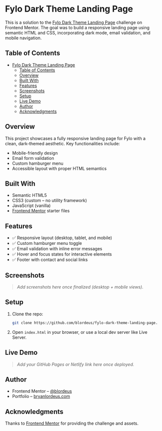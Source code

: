 # Fylo Dark Theme Landing Page

This is a solution to the [Fylo Dark Theme Landing Page](https://www.frontendmentor.io/challenges/fylo-dark-theme-landing-page-5ca5f2d21e82137ec91a50fd) challenge on Frontend Mentor. The goal was to build a responsive landing page using semantic HTML and CSS, incorporating dark mode, email validation, and mobile navigation.

## Table of Contents

- [Fylo Dark Theme Landing Page](#fylo-dark-theme-landing-page)
  - [Table of Contents](#table-of-contents)
  - [Overview](#overview)
  - [Built With](#built-with)
  - [Features](#features)
  - [Screenshots](#screenshots)
  - [Setup](#setup)
  - [Live Demo](#live-demo)
  - [Author](#author)
  - [Acknowledgments](#acknowledgments)

## Overview

This project showcases a fully responsive landing page for Fylo with a clean, dark-themed aesthetic. Key functionalities include:

- Mobile-friendly design
- Email form validation
- Custom hamburger menu
- Accessible layout with proper HTML semantics

## Built With

- Semantic HTML5
- CSS3 (custom – no utility framework)
- JavaScript (vanilla)
- [Frontend Mentor](https://www.frontendmentor.io) starter files

## Features

- ✅ Responsive layout (desktop, tablet, and mobile)
- ✅ Custom hamburger menu toggle
- ✅ Email validation with inline error messages
- ✅ Hover and focus states for interactive elements
- ✅ Footer with contact and social links

## Screenshots

> _Add screenshots here once finalized (desktop + mobile views)._

## Setup

1. Clone the repo:
   ```bash
   git clone https://github.com/blordeus/fylo-dark-theme-landing-page.git
   ```

2. Open `index.html` in your browser, or use a local dev server like Live Server.

## Live Demo

> _Add your GitHub Pages or Netlify link here once deployed._

## Author

- Frontend Mentor – [@blordeus](https://www.frontendmentor.io/profile/blordeus)
- Portfolio – [bryanlordeus.com](https://www.bryanlordeus.com)

## Acknowledgments

Thanks to [Frontend Mentor](https://www.frontendmentor.io) for providing the challenge and assets.
